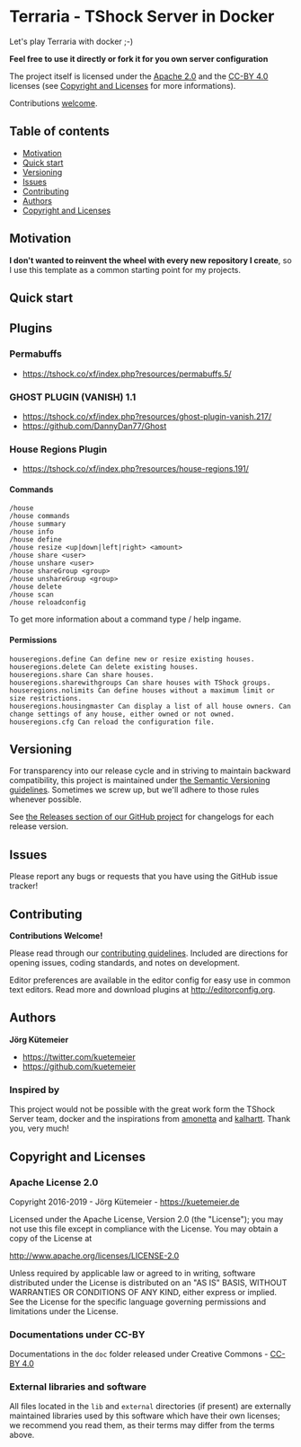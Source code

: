 # Terraria - TShock Server in Docker

Let's play Terraria with docker ;-)

**Feel free to use it directly or fork it for you own server configuration**

The project itself is licensed under the [Apache 2.0][] and the [CC-BY 4.0][] licenses (see [Copyright and Licenses](#copyright-and-licenses) for more informations).

Contributions [welcome](#contributing).

## Table of contents

* [Motivation](#motivation)
* [Quick start](#quick-start)
* [Versioning](#versioning)
* [Issues](#issues)
* [Contributing](#contributing)
* [Authors](#authors)
* [Copyright and Licenses](#copyright-and-licenses)

## Motivation

**I don't wanted to reinvent the wheel with every new repository I create**,
so I use this template as a common starting point for my projects.

## Quick start


## Plugins

### Permabuffs

- https://tshock.co/xf/index.php?resources/permabuffs.5/

### GHOST PLUGIN (VANISH) 1.1

- https://tshock.co/xf/index.php?resources/ghost-plugin-vanish.217/
- https://github.com/DannyDan77/Ghost



### House Regions Plugin

- https://tshock.co/xf/index.php?resources/house-regions.191/

#### Commands

````
/house
/house commands
/house summary
/house info
/house define
/house resize <up|down|left|right> <amount>
/house share <user>
/house unshare <user>
/house shareGroup <group>
/house unshareGroup <group>
/house delete
/house scan
/house reloadconfig
````
To get more information about a command type /<command> help ingame.

#### Permissions

````
houseregions.define Can define new or resize existing houses.
houseregions.delete Can delete existing houses.
houseregions.share Can share houses.
houseregions.sharewithgroups Can share houses with TShock groups.
houseregions.nolimits Can define houses without a maximum limit or size restrictions.
houseregions.housingmaster Can display a list of all house owners. Can change settings of any house, either owned or not owned.
houseregions.cfg Can reload the configuration file.
````


## Versioning

For transparency into our release cycle and in striving to maintain backward compatibility, this project is maintained under [the Semantic Versioning guidelines](http://semver.org/). Sometimes we screw up, but we'll adhere to those rules whenever possible.

See [the Releases section of our GitHub project](https://github.com/kuetemeier/project-template/releases) for changelogs for each release version.

## Issues

Please report any bugs or requests that you have using the GitHub issue tracker!

## Contributing

**Contributions Welcome!**

Please read through our [contributing guidelines](./CONTRIBUTING.md). Included are directions for opening issues, coding standards, and notes on development.

Editor preferences are available in the editor config for easy use in common text editors. Read more and download plugins at http://editorconfig.org.

## Authors

**Jörg Kütemeier**

* <https://twitter.com/kuetemeier>
* <https://github.com/kuetemeier>

### Inspired by

This project would not be possible with the great work form the TShock Server team, docker and the inspirations from 
[amonetta](https://github.com/amonetta/tshock/) and [kalhartt](https://github.com/kalhartt/docker-tshock). Thank you, very much!

## Copyright and Licenses

### Apache License 2.0

Copyright 2016-2019 - Jörg Kütemeier - https://kuetemeier.de

Licensed under the Apache License, Version 2.0 (the "License");
you may not use this file except in compliance with the License.
You may obtain a copy of the License at

   <http://www.apache.org/licenses/LICENSE-2.0>

Unless required by applicable law or agreed to in writing, software
distributed under the License is distributed on an "AS IS" BASIS,
WITHOUT WARRANTIES OR CONDITIONS OF ANY KIND, either express or implied.
See the License for the specific language governing permissions and
limitations under the License.

### Documentations under CC-BY

Documentations in the `doc` folder released under Creative Commons - [CC-BY 4.0][]

### External libraries and software

All files located in the `lib` and `external` directories (if present)
are externally maintained libraries used by this software which have their own
licenses; we recommend you read them, as their terms may differ from the
terms above.

[Jörg Kütemeier]: https://kuetemeier.de/	"Jörg Kütemeier"
[CC-BY 4.0]: http://creativecommons.org/licenses/by/4.0/	"Creative Commons Attribution 4.0 International (CC BY 4.0)"
[Apache 2.0]: http://www.apache.org/licenses/LICENSE-2.0
